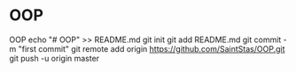 # OOP
OOP
echo "# OOP" >> README.md
git init
git add README.md
git commit -m "first commit"
git remote add origin https://github.com/SaintStas/OOP.git
git push -u origin master
